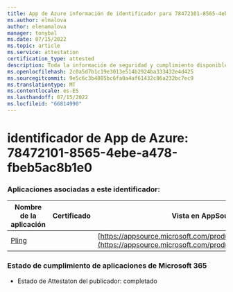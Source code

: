 ```yaml
---
title: App de Azure información de identificador para 78472101-8565-4ebe-a478-fbeb5ac8b1e0
ms.author: elmalova
author: elenamalova
manager: tonybal
ms.date: 07/15/2022
ms.topic: article
ms.service: attestation
certification_type: attested
description: Toda la información de seguridad y cumplimiento disponible para 78472101-8565-4ebe-a478-fbeb5ac8b1e0.
ms.openlocfilehash: 2c0a5d7b1c19e3013e514b2924ba333432e4d425
ms.sourcegitcommit: 9e5c6c3b4885bc6fa0a4af61432c86a232bc7ec9
ms.translationtype: MT
ms.contentlocale: es-ES
ms.lasthandoff: 07/15/2022
ms.locfileid: "66814990"
---
```

# <a name="azure-app-id-78472101-8565-4ebe-a478-fbeb5ac8b1e0"></a>identificador de App de Azure: 78472101-8565-4ebe-a478-fbeb5ac8b1e0


### <a name="apps-associated-with-this-id"></a>Aplicaciones asociadas a este identificador:
| **Nombre de la aplicación** | **Certificado** | **Vista en AppSource** |
|--------------|---------------|-----------------------|
| [Pling](../forward/WA200004294.md) |  | [https://appsource.microsoft.com/product/office/WA200004294](https://appsource.microsoft.com/product/office/WA200004294) |

### <a name="microsoft-365-app-compliance-status"></a>Estado de cumplimiento de aplicaciones de Microsoft 365
- Estado de Attestaton del publicador: completado
